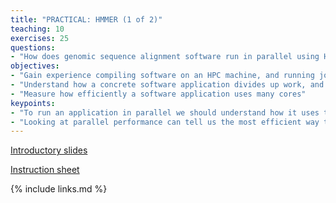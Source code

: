 ```yaml
---
title: "PRACTICAL: HMMER (1 of 2)"
teaching: 10
exercises: 25
questions:
- "How does genomic sequence alignment software run in parallel using HPC?"
objectives:
- "Gain experience compiling software on an HPC machine, and running jobs in parallel"
- "Understand how a concrete software application divides up work, and what implications this has for parallel performance"
- "Measure how efficiently a software application uses many cores"
keypoints:
- "To run an application in parallel we should understand how it uses threads and/or MPI and how the scheduler and parallel application launcher interact"
- "Looking at parallel performance can tell us the most efficient way to run software to get a fast answer"
---
```


[Introductory slides](../slides/13-SequenceAlignment.pdf)

[Instruction sheet](../files/SequenceAlignment-instructions.pdf)


{% include links.md %}

